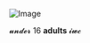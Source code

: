 ![Image](https://github.com/user-attachments/assets/da2f4cb5-334e-4ec7-9ed9-a9c276e5837a)



𝓾𝓷𝓭𝓮𝓻 16 **adults** 𝓲𝔀𝓬
